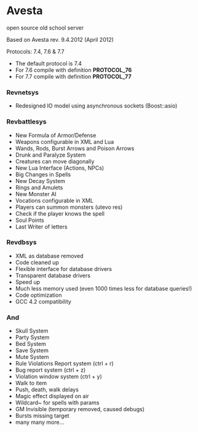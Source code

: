Avesta
======

open source old school server

Based on Avesta rev. 9.4.2012 (April 2012)

Protocols: 7.4, 7.6 & 7.7

* The default protocol is 7.4
* For 7.6 compile with definition __PROTOCOL_76__
* For 7.7 compile with definition __PROTOCOL_77__

### Revnetsys

* Redesigned IO model using asynchronous sockets (Boost::asio)


### Revbattlesys

* New Formula of Armor/Defense
* Weapons configurable in XML and Lua
* Wands, Rods, Burst Arrows and Poison Arrows
* Drunk and Paralyze System
* Creatures can move diagonally
* New Lua Interface (Actions, NPCs)
* Big Changes in Spells
* New Decay System
* Rings and Amulets
* New Monster AI
* Vocations configurable in XML
* Players can summon monsters (utevo res)
* Check if the player knows the spell
* Soul Points
* Last Writer of letters


### Revdbsys

* XML as database removed
* Code cleaned up
* Flexible interface for database drivers
* Transparent database drivers
* Speed up
* Much less memory used (even 1000 times less for database queries!)
* Code optimization
* GCC 4.2 compatibility


### And

* Skull System
* Party System
* Bed System
* Save System
* Mute System
* Rule Violations Report system (ctrl + r)
* Bug report system (ctrl + z)
* Violation window system (ctrl + y)
* Walk to item
* Push, death, walk delays
* Magic effect displayed on air
* Wildcard~ for spells with params
* GM Invisible (temporary removed, caused debugs)
* Bursts missing target
* many many more...
